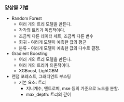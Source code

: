 ### 앙상블 기법
* Random Forest
    * 여러 개의 트리 모델을 만든다.
    * 각각의 트리가 독립적이다.
    * 조금씩 다른 데이터 세트, 조금씩 다른 변수
    * 회귀 - 여러개 모델이 예측한 값의 평균
    * 분류 - 여러개 모델이 예측한 값의 다수로 결정.
* Gradient Boosting
    * 여러 개의 트리 모델을 만든다.
    * 여러 개의 트리가 의존적이다.
    * XGBoost, LightGBM
* 랜덤 포레스트, 그래디언트 부스팅
    * 기본 요소: 트리
        * 지니계수, 엔트로피, mse 등의 기준으로 노드를 분할.
        * max_depth: 트리의 깊이